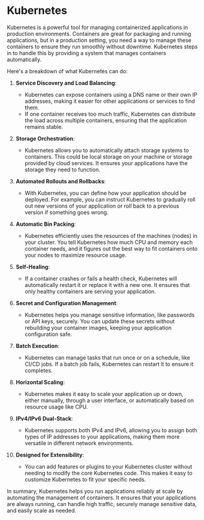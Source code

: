 # Kubernetes

Kubernetes is a powerful tool for managing containerized applications in production environments. Containers are great for packaging and running applications, but in a production setting, you need a way to manage these containers to ensure they run smoothly without downtime. Kubernetes steps in to handle this by providing a system that manages containers automatically.

Here's a breakdown of what Kubernetes can do:

1. **Service Discovery and Load Balancing**: 
   - Kubernetes can expose containers using a DNS name or their own IP addresses, making it easier for other applications or services to find them. 
   - If one container receives too much traffic, Kubernetes can distribute the load across multiple containers, ensuring that the application remains stable.

2. **Storage Orchestration**:
   - Kubernetes allows you to automatically attach storage systems to containers. This could be local storage on your machine or storage provided by cloud services. It ensures your applications have the storage they need to function.

3. **Automated Rollouts and Rollbacks**:
   - With Kubernetes, you can define how your application should be deployed. For example, you can instruct Kubernetes to gradually roll out new versions of your application or roll back to a previous version if something goes wrong.

4. **Automatic Bin Packing**:
   - Kubernetes efficiently uses the resources of the machines (nodes) in your cluster. You tell Kubernetes how much CPU and memory each container needs, and it figures out the best way to fit containers onto your nodes to maximize resource usage.

5. **Self-Healing**:
   - If a container crashes or fails a health check, Kubernetes will automatically restart it or replace it with a new one. It ensures that only healthy containers are serving your application.

6. **Secret and Configuration Management**:
   - Kubernetes helps you manage sensitive information, like passwords or API keys, securely. You can update these secrets without rebuilding your container images, keeping your application configuration safe.

7. **Batch Execution**:
   - Kubernetes can manage tasks that run once or on a schedule, like CI/CD jobs. If a batch job fails, Kubernetes can restart it to ensure it completes.

8. **Horizontal Scaling**:
   - Kubernetes makes it easy to scale your application up or down, either manually, through a user interface, or automatically based on resource usage like CPU.

9. **IPv4/IPv6 Dual-Stack**:
   - Kubernetes supports both IPv4 and IPv6, allowing you to assign both types of IP addresses to your applications, making them more versatile in different network environments.

10. **Designed for Extensibility**:
    - You can add features or plugins to your Kubernetes cluster without needing to modify the core Kubernetes code. This makes it easy to customize Kubernetes to fit your specific needs.

In summary, Kubernetes helps you run applications reliably at scale by automating the management of containers. It ensures that your applications are always running, can handle high traffic, securely manage sensitive data, and easily scale as needed.